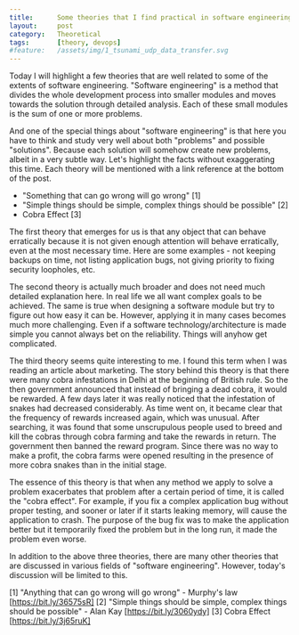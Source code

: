 ```yaml
---
title:      Some theories that I find practical in software engineering
layout:     post
category:   Theoretical
tags: 	    [theory, devops]
#feature:   /assets/img/1_tsunami_udp_data_transfer.svg
---
```


Today I will highlight a few theories that are well related to some of the extents of software engineering. "Software engineering" is a method that divides the whole development process into smaller modules and moves towards the solution through detailed analysis. Each of these small modules is the sum of one or more problems.
<!--more-->

And one of the special things about "software engineering" is that here you have to think and study very well about both "problems" and possible "solutions". Because each solution will somehow create new problems, albeit in a very subtle way. Let's highlight the facts without exaggerating this time. Each theory will be mentioned with a link reference at the bottom of the post.

  - "Something that can go wrong will go wrong" [1]
  - "Simple things should be simple, complex things should be possible" [2]
  - Cobra Effect [3]

The first theory that emerges for us is that any object that can behave erratically because it is not given enough attention will behave erratically, 
even at the most necessary time. Here are some examples - not keeping backups on time, not listing application bugs, not giving priority to fixing security loopholes, etc. 

The second theory is actually much broader and does not need much detailed explanation here. In real life we ​​all want complex goals to be achieved. The same is true when designing a software module but try to figure out how easy it can be. However, applying it in many cases becomes much more challenging.  Even if a software technology/architecture is made simple you cannot always bet on the reliability. Things will anyhow get complicated.

The third theory seems quite interesting to me. I found this term when I was reading an article about marketing. The story behind this theory is that there were many cobra infestations in Delhi at the beginning of British rule. So the then government announced that instead of bringing a dead cobra, it would be rewarded. A few days later it was really noticed that the infestation of snakes had decreased considerably. As time went on, it became clear that the frequency of rewards increased again, which was unusual. After searching, it was found that some unscrupulous people used to breed and kill the cobras through cobra farming and take the rewards in return. The government then banned the reward program. Since there was no way to make a profit, the cobra farms were opened resulting in the presence of more cobra snakes than in the initial stage.

The essence of this theory is that when any method we apply to solve a problem exacerbates that problem after a certain period of time, it is called the "cobra effect". For example, if you fix a complex application bug without proper testing, and sooner or later if it starts leaking memory, will cause the application to crash. The purpose of the bug fix was to make the application better but it temporarily fixed the problem but in the long run, it made the problem even worse.

In addition to the above three theories, there are many other theories that are discussed in various fields of "software engineering". However, today's discussion will be limited to this.

[1] "Anything that can go wrong will go wrong" - Murphy's law [https://bit.ly/36575sR]
[2] "Simple things should be simple, complex things should be possible" - Alan Kay [https://bit.ly/3060ydy]
[3] Cobra Effect [https://bit.ly/3j65ruK]
